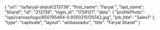 {
    "url": "\/a\/faryal-sharaf\/213739",
    "first_name": "Faryal ",
    "last_name": "Sharaf",
    "id": "213739",
    "login_id": "1759121",
    "data": {
        "profilePhoto": "\/api\/canvas\/logo\/650795464-0.9350215135142.jpg",
        "job_title": "Sales1"
    },
    "type": "captivate",
    "layout": "ambassador",
    "title": "Faryal  Sharaf"
}